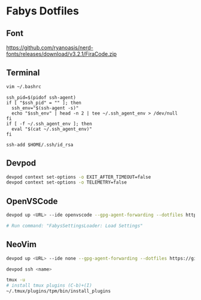 # Fabys Dotfiles

## Font

https://github.com/ryanoasis/nerd-fonts/releases/download/v3.2.1/FiraCode.zip

## Terminal

```bash
vim ~/.bashrc
```

```
ssh_pid=$(pidof ssh-agent)
if [ "$ssh_pid" = "" ]; then
  ssh_env="$(ssh-agent -s)"
  echo "$ssh_env" | head -n 2 | tee ~/.ssh_agent_env > /dev/null
fi
if [ -f ~/.ssh_agent_env ]; then
  eval "$(cat ~/.ssh_agent_env)"
fi

ssh-add $HOME/.ssh/id_rsa
```

## Devpod

```bash
devpod context set-options -o EXIT_AFTER_TIMEOUT=false
devpod context set-options -o TELEMETRY=false
```

## OpenVSCode

```bash
devpod up <URL> --ide openvscode --gpg-agent-forwarding --dotfiles https://github.com/fabysdev/dotfiles # --ide-option="BIND_ADDRESS=0.0.0.0:8080" --recreate

# Run command: "FabysSettingsLoader: Load Settings"
```

## NeoVim

```bash
devpod up <URL> --ide none --gpg-agent-forwarding --dotfiles https://github.com/fabysdev/dotfiles # --recreate

devpod ssh <name>

tmux -u
# install tmux plugins (C-b)+(I)
~/.tmux/plugins/tpm/bin/install_plugins

```
